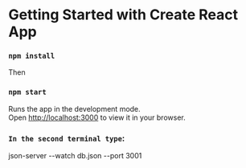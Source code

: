 # Getting Started with Create React App

### `npm install`

Then

### `npm start`

Runs the app in the development mode.\
Open [http://localhost:3000](http://localhost:3000) to view it in your browser.

### `In the second terminal type`:
json-server --watch db.json --port 3001
